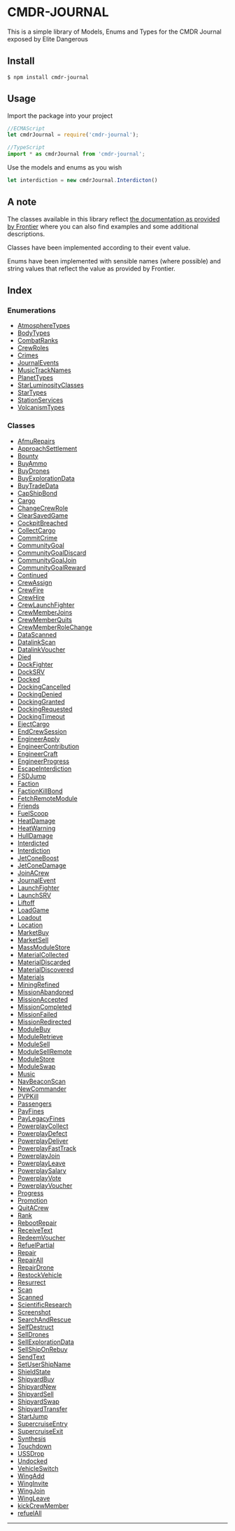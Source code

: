 
# CMDR-JOURNAL

This is a simple library of Models, Enums and Types for the CMDR Journal exposed by Elite Dangerous

## Install

```
$ npm install cmdr-journal
```

## Usage

Import the package into your project

```javascript
//ECMAScript
let cmdrJournal = require('cmdr-journal');
```
```javascript
//TypeScript
import * as cmdrJournal from 'cmdr-journal';
```

Use the models and enums as you wish

```javascript
let interdiction = new cmdrJournal.Interdicton()
```
## A note

The classes available in this library reflect [the documentation as provided by Frontier](https://forums.frontier.co.uk/showthread.php/275151-Commanders-log-manual-and-data-sample) where you can also find examples and some additional descriptions.

Classes have been implemented according to their event value.

Enums have been implemented with sensible names (where possible) and string values that reflect the value as provided by Frontier.


## Index

### Enumerations

* [AtmosphereTypes](enums/atmospheretypes.md)
* [BodyTypes](enums/bodytypes.md)
* [CombatRanks](enums/combatranks.md)
* [CrewRoles](enums/crewroles.md)
* [Crimes](enums/crimes.md)
* [JournalEvents](enums/journalevents.md)
* [MusicTrackNames](enums/musictracknames.md)
* [PlanetTypes](enums/planettypes.md)
* [StarLuminosityClasses](enums/starluminosityclasses.md)
* [StarTypes](enums/startypes.md)
* [StationServices](enums/stationservices.md)
* [VolcanismTypes](enums/volcanismtypes.md)


### Classes

* [AfmuRepairs](classes/afmurepairs.md)
* [ApproachSettlement](classes/approachsettlement.md)
* [Bounty](classes/bounty.md)
* [BuyAmmo](classes/buyammo.md)
* [BuyDrones](classes/buydrones.md)
* [BuyExplorationData](classes/buyexplorationdata.md)
* [BuyTradeData](classes/buytradedata.md)
* [CapShipBond](classes/capshipbond.md)
* [Cargo](classes/cargo.md)
* [ChangeCrewRole](classes/changecrewrole.md)
* [ClearSavedGame](classes/clearsavedgame.md)
* [CockpitBreached](classes/cockpitbreached.md)
* [CollectCargo](classes/collectcargo.md)
* [CommitCrime](classes/commitcrime.md)
* [CommunityGoal](classes/communitygoal.md)
* [CommunityGoalDiscard](classes/communitygoaldiscard.md)
* [CommunityGoalJoin](classes/communitygoaljoin.md)
* [CommunityGoalReward](classes/communitygoalreward.md)
* [Continued](classes/continued.md)
* [CrewAssign](classes/crewassign.md)
* [CrewFire](classes/crewfire.md)
* [CrewHire](classes/crewhire.md)
* [CrewLaunchFighter](classes/crewlaunchfighter.md)
* [CrewMemberJoins](classes/crewmemberjoins.md)
* [CrewMemberQuits](classes/crewmemberquits.md)
* [CrewMemberRoleChange](classes/crewmemberrolechange.md)
* [DataScanned](classes/datascanned.md)
* [DatalinkScan](classes/datalinkscan.md)
* [DatalinkVoucher](classes/datalinkvoucher.md)
* [Died](classes/died.md)
* [DockFighter](classes/dockfighter.md)
* [DockSRV](classes/docksrv.md)
* [Docked](classes/docked.md)
* [DockingCancelled](classes/dockingcancelled.md)
* [DockingDenied](classes/dockingdenied.md)
* [DockingGranted](classes/dockinggranted.md)
* [DockingRequested](classes/dockingrequested.md)
* [DockingTimeout](classes/dockingtimeout.md)
* [EjectCargo](classes/ejectcargo.md)
* [EndCrewSession](classes/endcrewsession.md)
* [EngineerApply](classes/engineerapply.md)
* [EngineerContribution](classes/engineercontribution.md)
* [EngineerCraft](classes/engineercraft.md)
* [EngineerProgress](classes/engineerprogress.md)
* [EscapeInterdiction](classes/escapeinterdiction.md)
* [FSDJump](classes/fsdjump.md)
* [Faction](classes/faction.md)
* [FactionKillBond](classes/factionkillbond.md)
* [FetchRemoteModule](classes/fetchremotemodule.md)
* [Friends](classes/friends.md)
* [FuelScoop](classes/fuelscoop.md)
* [HeatDamage](classes/heatdamage.md)
* [HeatWarning](classes/heatwarning.md)
* [HullDamage](classes/hulldamage.md)
* [Interdicted](classes/interdicted.md)
* [Interdiction](classes/interdiction.md)
* [JetConeBoost](classes/jetconeboost.md)
* [JetConeDamage](classes/jetconedamage.md)
* [JoinACrew](classes/joinacrew.md)
* [JournalEvent](classes/journalevent.md)
* [LaunchFighter](classes/launchfighter.md)
* [LaunchSRV](classes/launchsrv.md)
* [Liftoff](classes/liftoff.md)
* [LoadGame](classes/loadgame.md)
* [Loadout](classes/loadout.md)
* [Location](classes/location.md)
* [MarketBuy](classes/marketbuy.md)
* [MarketSell](classes/marketsell.md)
* [MassModuleStore](classes/massmodulestore.md)
* [MaterialCollected](classes/materialcollected.md)
* [MaterialDiscarded](classes/materialdiscarded.md)
* [MaterialDiscovered](classes/materialdiscovered.md)
* [Materials](classes/materials.md)
* [MiningRefined](classes/miningrefined.md)
* [MissionAbandoned](classes/missionabandoned.md)
* [MissionAccepted](classes/missionaccepted.md)
* [MissionCompleted](classes/missioncompleted.md)
* [MissionFailed](classes/missionfailed.md)
* [MissionRedirected](classes/missionredirected.md)
* [ModuleBuy](classes/modulebuy.md)
* [ModuleRetrieve](classes/moduleretrieve.md)
* [ModuleSell](classes/modulesell.md)
* [ModuleSellRemote](classes/modulesellremote.md)
* [ModuleStore](classes/modulestore.md)
* [ModuleSwap](classes/moduleswap.md)
* [Music](classes/music.md)
* [NavBeaconScan](classes/navbeaconscan.md)
* [NewCommander](classes/newcommander.md)
* [PVPKill](classes/pvpkill.md)
* [Passengers](classes/passengers.md)
* [PayFines](classes/payfines.md)
* [PayLegacyFines](classes/paylegacyfines.md)
* [PowerplayCollect](classes/powerplaycollect.md)
* [PowerplayDefect](classes/powerplaydefect.md)
* [PowerplayDeliver](classes/powerplaydeliver.md)
* [PowerplayFastTrack](classes/powerplayfasttrack.md)
* [PowerplayJoin](classes/powerplayjoin.md)
* [PowerplayLeave](classes/powerplayleave.md)
* [PowerplaySalary](classes/powerplaysalary.md)
* [PowerplayVote](classes/powerplayvote.md)
* [PowerplayVoucher](classes/powerplayvoucher.md)
* [Progress](classes/progress.md)
* [Promotion](classes/promotion.md)
* [QuitACrew](classes/quitacrew.md)
* [Rank](classes/rank.md)
* [RebootRepair](classes/rebootrepair.md)
* [ReceiveText](classes/receivetext.md)
* [RedeemVoucher](classes/redeemvoucher.md)
* [RefuelPartial](classes/refuelpartial.md)
* [Repair](classes/repair.md)
* [RepairAll](classes/repairall.md)
* [RepairDrone](classes/repairdrone.md)
* [RestockVehicle](classes/restockvehicle.md)
* [Resurrect](classes/resurrect.md)
* [Scan](classes/scan.md)
* [Scanned](classes/scanned.md)
* [ScientificResearch](classes/scientificresearch.md)
* [Screenshot](classes/screenshot.md)
* [SearchAndRescue](classes/searchandrescue.md)
* [SelfDestruct](classes/selfdestruct.md)
* [SellDrones](classes/selldrones.md)
* [SellExplorationData](classes/sellexplorationdata.md)
* [SellShipOnRebuy](classes/sellshiponrebuy.md)
* [SendText](classes/sendtext.md)
* [SetUserShipName](classes/setusershipname.md)
* [ShieldState](classes/shieldstate.md)
* [ShipyardBuy](classes/shipyardbuy.md)
* [ShipyardNew](classes/shipyardnew.md)
* [ShipyardSell](classes/shipyardsell.md)
* [ShipyardSwap](classes/shipyardswap.md)
* [ShipyardTransfer](classes/shipyardtransfer.md)
* [StartJump](classes/startjump.md)
* [SupercruiseEntry](classes/supercruiseentry.md)
* [SupercruiseExit](classes/supercruiseexit.md)
* [Synthesis](classes/synthesis.md)
* [Touchdown](classes/touchdown.md)
* [USSDrop](classes/ussdrop.md)
* [Undocked](classes/undocked.md)
* [VehicleSwitch](classes/vehicleswitch.md)
* [WingAdd](classes/wingadd.md)
* [WingInvite](classes/winginvite.md)
* [WingJoin](classes/wingjoin.md)
* [WingLeave](classes/wingleave.md)
* [kickCrewMember](classes/kickcrewmember.md)
* [refuelAll](classes/refuelall.md)



---
